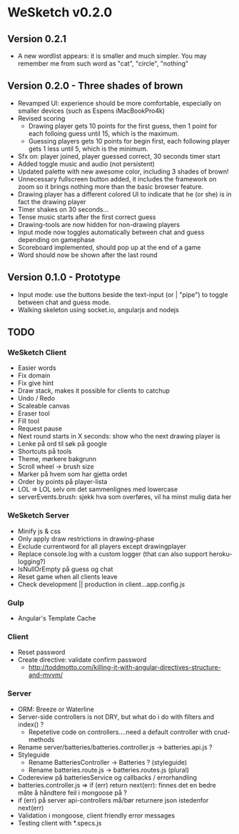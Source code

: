 
# WeSketch v0.2.0

## Version 0.2.1
- A new wordlist appears: it is smaller and much simpler. You may remember me from such word as "cat", "circle", "nothing"

## Version 0.2.0 - Three shades of brown
- Revamped UI: experience should be more comfortable, especially on smaller devices (such as Espens iMacBookPro4k)
- Revised scoring
	- Drawing player gets 10 points for the first guess, then 1 point for each folloing guess until 15, which is the maximum.
	- Guessing players gets 10 points for begin first, each following player gets 1 less until 5, which is the minimum.
- Sfx on: player joined, player guessed correct, 30 seconds timer start
- Added toggle music and audio (not persistent)
- Updated palette with new awesome color, including 3 shades of brown!
- Unnecessary fullscreen button added, it includes the framework on zoom so it brings nothing more than the basic browser feature.
- Drawing player has a different colored UI to indicate that he (or she) is in fact the drawing player
- Timer shakes on 30 seconds...
- Tense music starts after the first correct guess
- Drawing-tools are now hidden for non-drawing players
- Input mode now toggles automatically between chat and guess depending on gamephase
- Scoreboard implemented, should pop up at the end of a game
- Word should now be shown after the last round

## Version 0.1.0 - Prototype
- Input mode: use the buttons beside the text-input (or | "pipe") to toggle between chat and guess mode.
- Walking skeleton using socket.io, angularjs and nodejs

## TODO

### WeSketch Client
- Easier words
- Fix domain
- Fix give hint
- Draw stack, makes it possible for clients to catchup
- Undo / Redo
- Scaleable canvas
- Eraser tool
- Fill tool
- Request pause
- Next round starts in X seconds: show who the next drawing player is
- Lenke på ord til søk på google
- Shortcuts på tools
- Theme, mørkere bakgrunn
- Scroll wheel -> brush size
- Marker på hvem som har gjetta ordet
- Order by points på player-lista
- LOL => LOL selv om det sammenlignes med lowercase
- serverEvents.brush: sjekk hva som overføres, vil ha minst mulig data her

### WeSketch Server
- Minify js & css
- Only apply draw restrictions in drawing-phase
- Exclude currentword for all players except drawingplayer
- Replace console.log with a custom logger (that can also support heroku-logging?)
- IsNullOrEmpty på guess og chat
- Reset game when all clients leave
- Check development || production in client...app.config.js

### Gulp
- Angular's Template Cache

### Client
- Reset password
- Create directive: validate confirm password
	- http://toddmotto.com/killing-it-with-angular-directives-structure-and-mvvm/

### Server
- ORM: Breeze or Waterline
- Server-side controllers is not DRY, but what do i do with filters and index() ?
	- Repetetive code on controllers....need a default controller with crud-methods
- Rename server/batteries/batteries.controller.js -> batteries.api.js ?
- Styleguide
	- Rename BatteriesController -> Batteries ? (styleguide)
	- Rename batteries.route.js -> batteries.routes.js (plural)
- Codereview på batteriesService og callbacks / errorhandling
- batteries.controller.js => if (err) return next(err): finnes det en bedre måte å håndtere feil i mongoose på ?
- if (err) på server api-controllers må/bør returnere json istedenfor next(err)
- Validation i mongoose, client friendly error messages
- Testing client with *.specs.js
